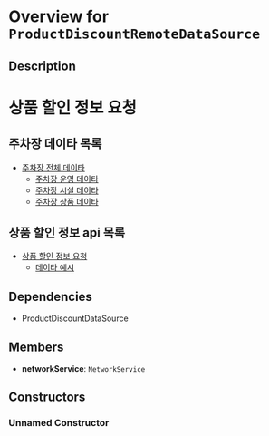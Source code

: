 # Overview for `ProductDiscountRemoteDataSource`

## Description

# 상품 할인 정보 요청

 ## 주차장 데이타 목록

 - [주차장 전체 데이타](../../../plots/plot_dto/PlotDto/overview.md)
   - [주차장 운영 데이타](../../../plots/plot_operation_dto/PlotOperationDto/overview.md)
   - [주차장 시설 데이타](../../../plots/plot_facility_operation_dto/PlotFacilityOperationDto/overview.md)
   - [주차장 상품 데이타](../../../plots/plot_product_operation_dto/PlotProductOperationDto/overview.md)

 ## 상품 할인 정보 api 목록

 - [상품 할인 정보 요청](./methods/getProductDiscount.md)
   - [데이타 예시](../../product_discount_local_data_source/ProductDiscountLocalDataSource/methods/getProductDiscount.md)

## Dependencies

- ProductDiscountDataSource

## Members

- **networkService**: `NetworkService`
## Constructors

### Unnamed Constructor


